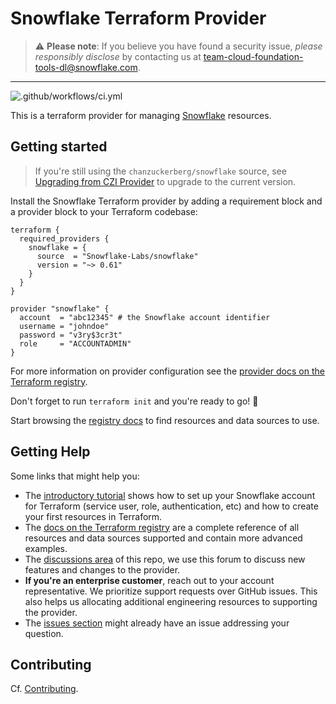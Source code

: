 # Snowflake Terraform Provider

> ⚠️ **Please note**: If you believe you have found a security issue, _please responsibly disclose_ by contacting us at [team-cloud-foundation-tools-dl@snowflake.com](mailto:team-cloud-foundation-tools-dl@snowflake.com).

----

![.github/workflows/ci.yml](https://github.com/Snowflake-Labs/terraform-provider-snowflake/workflows/.github/workflows/ci.yml/badge.svg)

This is a terraform provider for managing [Snowflake](https://www.snowflake.com/) resources.

## Getting started

> If you're still using the `chanzuckerberg/snowflake` source, see [Upgrading from CZI Provider](./CZI_UPGRADE.md) to upgrade to the current version.

Install the Snowflake Terraform provider by adding a requirement block and a provider block to your Terraform codebase:
```hcl
terraform {
  required_providers {
    snowflake = {
      source  = "Snowflake-Labs/snowflake"
      version = "~> 0.61"
    }
  }
}

provider "snowflake" {
  account  = "abc12345" # the Snowflake account identifier
  username = "johndoe"
  password = "v3ry$3cr3t"
  role     = "ACCOUNTADMIN"
}
```

For more information on provider configuration see the [provider docs on the Terraform registry](https://registry.terraform.io/providers/Snowflake-Labs/snowflake/latest/docs).

Don't forget to run `terraform init` and you're ready to go! 🚀

Start browsing the [registry docs](https://registry.terraform.io/providers/Snowflake-Labs/snowflake/latest/docs) to find resources and data sources to use.

## Getting Help

Some links that might help you:

- The [introductory tutorial](https://guides.snowflake.com/guide/terraforming_snowflake/#0) shows how to set up your Snowflake account for Terraform (service user, role, authentication, etc) and how to create your first resources in Terraform.
- The [docs on the Terraform registry](https://registry.terraform.io/providers/Snowflake-Labs/snowflake/latest) are a complete reference of all resources and data sources supported and contain more advanced examples.
- The [discussions area](https://github.com/Snowflake-Labs/terraform-provider-snowflake/discussions) of this repo, we use this forum to discuss new features and changes to the provider.
- **If you're an enterprise customer**, reach out to your account representative. We prioritize support requests over GitHub issues. This also helps us allocating additional engineering resources to supporting the provider.
- The [issues section](https://github.com/Snowflake-Labs/terraform-provider-snowflake/issues) might already have an issue addressing your question.

## Contributing

Cf. [Contributing](./CONTRIBUTING.md).
